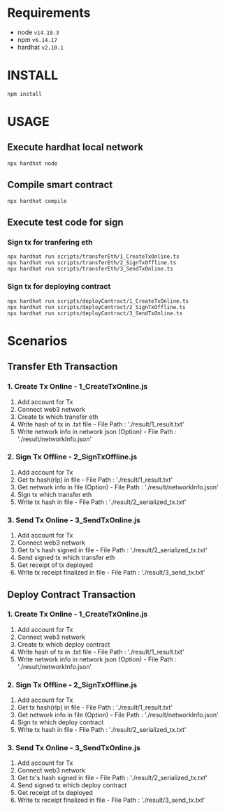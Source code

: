 
# Requirements

- node `v14.19.3`
- npm `v6.14.17`
- hardhat `v2.10.1`



# INSTALL

```
npm install
```



# USAGE

## Execute hardhat local network
```
npx hardhat node
```


## Compile smart contract
```
npx hardhat compile
```

## Execute test code for sign

### Sign tx for tranfering eth
```
npx hardhat run scripts/transferEth/1_CreateTxOnline.ts
npx hardhat run scripts/transferEth/2_SignTxOffline.ts
npx hardhat run scripts/transferEth/3_SendTxOnline.ts
```

### Sign tx for deploying contract
```
npx hardhat run scripts/deployContract/1_CreateTxOnline.ts
npx hardhat run scripts/deployContract/2_SignTxOffline.ts
npx hardhat run scripts/deployContract/3_SendTxOnline.ts
```



# Scenarios

## Transfer Eth Transaction
### 1. Create Tx Online - 1_CreateTxOnline.js
1. Add account for Tx
2. Connect web3 network
3. Create tx which transfer eth
4. Write hash of tx in .txt file - File Path : './result/1_result.txt'
5. Write network info in network json (Option) - File Path : './result/networkInfo.json'

### 2. Sign Tx Offline - 2_SignTxOffline.js
1. Add account for Tx
2. Get tx hash(rlp) in file - File Path : './result/1_result.txt'
3. Get network info in file (Option) - File Path : './result/networkInfo.json'
4. Sign tx which transfer eth
5. Write tx hash in file - File Path : './result/2_serialized_tx.txt'

### 3. Send Tx Online - 3_SendTxOnline.js
1. Add account for Tx
2. Connect web3 network
3. Get tx's hash signed in file - File Path : './result/2_serialized_tx.txt'
4. Send signed tx which transfer eth
5. Get receipt of tx deployed
6. Write tx receipt finalized in file - File Path : './result/3_send_tx.txt'


## Deploy Contract Transaction
### 1. Create Tx Online - 1_CreateTxOnline.js
1. Add account for Tx
2. Connect web3 network
3. Create tx which deploy contract
4. Write hash of tx in .txt file - File Path : './result/1_result.txt'
5. Write network info in network json (Option) - File Path : './result/networkInfo.json'

### 2. Sign Tx Offline - 2_SignTxOffline.js
1. Add account for Tx
2. Get tx hash(rlp) in file - File Path : './result/1_result.txt'
3. Get network info in file (Option) - File Path : './result/networkInfo.json'
4. Sign tx which deploy contract
5. Write tx hash in file - File Path : './result/2_serialized_tx.txt'

### 3. Send Tx Online - 3_SendTxOnline.js
1. Add account for Tx
2. Connect web3 network
3. Get tx's hash signed in file - File Path : './result/2_serialized_tx.txt'
4. Send signed tx which deploy contract
5. Get receipt of tx deployed
6. Write tx receipt finalized in file - File Path : './result/3_send_tx.txt'
